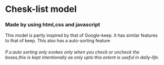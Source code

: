 # Chesk-list model
### Made by using html,css and javascript
This model is partly inspired by that of Google-keep.
It has similar features to that of keep.
This also has a auto-sorting feature
###### P.s:auto sorting only evokes only when you check or uncheck the boxes,this is kept intentionally as only upto this extent is useful in daily-life.
